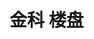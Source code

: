 <!--
 * @Author: 邱狮杰
 * @Date: 2022-05-19 09:22:35
 * @LastEditTime: 2022-05-19 09:22:35
 * @Description: 
 * @FilePath: /repo/project/jinkeEstate/README.md
-->

# 金科 楼盘 
